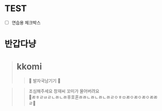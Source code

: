 # TEST
- [ ] 연습용 체크박스

# 반갑다냥
># kkomi
>> 🐾 발자국남기기 🐾

>>조심해주세요 창재씨
>>꼬미가 물어버려요  
🐾ㄻㅎㄹㄶㄹㄴㅀㄴㅀ후호혼ㅀㅀㄴㅀㄴㅀㄴㅀㄹㅇㅎㅁㄻㅇㄻㅇㄻㅇㄻㄻㄹ🐾
